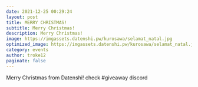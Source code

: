 ```yaml
---
date: 2021-12-25 00:29:24
layout: post
title: MERRY CHRISTMAS!
subtitle: Merry Christmas!
description: Merry Christmas!
image: https://imgassets.datenshi.pw/kurosawa/selamat_natal.jpg
optimized_image: https://imgassets.datenshi.pw/kurosawa/selamat_natal.jpg
category: events
author: troke12
paginate: false
---
```

Merry Christmas from Datenshi! check #giveaway discord
